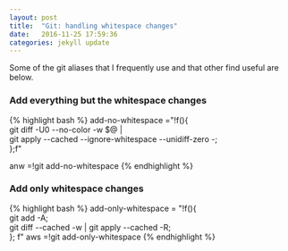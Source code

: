 ```yaml
---
layout: post
title:  "Git: handling whitespace changes"
date:   2016-11-25 17:59:36
categories: jekyll update
---
```

Some of the git aliases that I frequently use and that other find useful are
below.


### Add everything but the whitespace changes ###


{% highlight bash %}
  add-no-whitespace ="!f(){ \
    git diff -U0 --no-color -w $@ | \
        git apply --cached --ignore-whitespace --unidiff-zero -;\
  };f"

  anw =!git add-no-whitespace
{% endhighlight %}

### Add only whitespace changes ###

{% highlight bash %}
  add-only-whitespace = "!f(){ \
      git add -A; \
      git diff --cached -w | git apply --cached -R; \
  }; f"
  aws =!git add-only-whitespace
{% endhighlight %}

